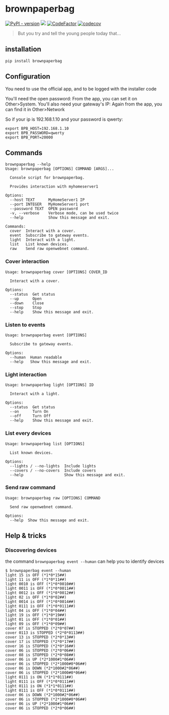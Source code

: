 # brownpaperbag

[![PyPI - version](https://img.shields.io/pypi/v/brownpaperbag.svg)](https://pypi.python.org/pypi/brownpaperbag)
![](https://github.com/bpaulin/brownpaperbag/workflows/build/badge.svg)
[![CodeFactor](https://www.codefactor.io/repository/github/bpaulin/brownpaperbag/badge)](https://www.codefactor.io/repository/github/bpaulin/brownpaperbag)
[![codecov](https://codecov.io/gh/bpaulin/brownpaperbag/branch/master/graph/badge.svg)](https://codecov.io/gh/bpaulin/brownpaperbag)

> But you try and tell the young people today that...

## installation

``` {.sourceCode .bash}
pip install brownpaperbag
```

## Configuration

You need to use the official app, and to be logged with the installer code

You'll need the open password: From the app, you can set it on Other\>System. You'll also need your gateway's IP: Again from the app, you can find it in Other\>Network

So if your ip is 192.168.1.10 and your password is qwerty:

``` {.sourceCode .bash}
export BPB_HOST=192.168.1.10
export BPB_PASSWORD=qwerty
export BPB_PORT=20000
```

## Commands

``` {.sourceCode .bash}
brownpaperbag --help
Usage: brownpaperbag [OPTIONS] COMMAND [ARGS]...

  Console script for brownpaperbag.

  Provides interaction with myhomeserver1

Options:
  --host TEXT      MyHomeServer1 IP
  --port INTEGER   MyHomeServer1 port
  --password TEXT  OPEN password
  -v, --verbose    Verbose mode, can be used twice
  --help           Show this message and exit.

Commands:
  cover  Interact with a cover.
  event  Subscribe to gateway events.
  light  Interact with a light.
  list   List known devices.
  raw    Send raw openwebnet command.
```

### Cover interaction

``` {.sourceCode .bash}
Usage: brownpaperbag cover [OPTIONS] COVER_ID

  Interact with a cover.

Options:
  --status  Get status
  --up      Open
  --down    Close
  --stop    Stop
  --help    Show this message and exit.
```

### Listen to events

``` {.sourceCode .bash}
Usage: brownpaperbag event [OPTIONS]

  Subscribe to gateway events.

Options:
  --human  Human readable
  --help   Show this message and exit.
```

### Light interaction

``` {.sourceCode .bash}
Usage: brownpaperbag light [OPTIONS] ID

  Interact with a light.

Options:
  --status  Get status
  --on      Turn On
  --off     Turn Off
  --help    Show this message and exit.
```

### List every devices

``` {.sourceCode .bash}
Usage: brownpaperbag list [OPTIONS]

  List known devices.

Options:
  --lights / --no-lights  Include lights
  --covers / --no-covers  Include covers
  --help                  Show this message and exit.
```

### Send raw command

``` {.sourceCode .bash}
Usage: brownpaperbag raw [OPTIONS] COMMAND

  Send raw openwebnet command.

Options:
  --help  Show this message and exit.
```

## Help & tricks

### Discovering devices

the command `brownpaperbag event --human` can help you to identify devices

``` {.sourceCode .bash}
$ brownpaperbag event --human
light 15 is OFF (*1*0*15##)
light 11 is OFF (*1*0*11##)
light 0010 is OFF (*1*0*0010##)
light 0011 is OFF (*1*0*0011##)
light 0012 is OFF (*1*0*0012##)
light 02 is OFF (*1*0*02##)
light 0014 is OFF (*1*0*0014##)
light 0111 is OFF (*1*0*0111##)
light 04 is OFF (*1*0*04##)
light 19 is OFF (*1*0*19##)
light 01 is OFF (*1*0*01##)
light 09 is OFF (*1*0*09##)
cover 07 is STOPPED (*2*0*07##)
cover 0113 is STOPPED (*2*0*0113##)
cover 13 is STOPPED (*2*0*13##)
cover 17 is STOPPED (*2*0*17##)
cover 16 is STOPPED (*2*0*16##)
cover 06 is STOPPED (*2*0*06##)
cover 08 is STOPPED (*2*0*08##)
cover 06 is UP (*2*1000#1*06##)
cover 06 is STOPPED (*2*1000#0*06##)
cover 06 is DOWN (*2*1000#2*06##)
cover 06 is STOPPED (*2*1000#0*06##)
light 0111 is ON (*1*1*0111##)
light 0111 is OFF (*1*0*0111##)
light 0111 is ON (*1*1*0111##)
light 0111 is OFF (*1*0*0111##)
cover 06 is DOWN (*2*1000#2*06##)
cover 06 is STOPPED (*2*1000#0*06##)
cover 06 is UP (*2*1000#1*06##)
cover 06 is STOPPED (*2*0*06##)
```
